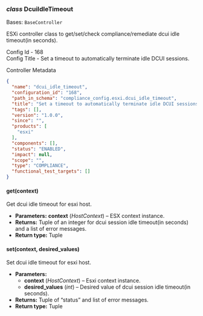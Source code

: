 ### *class* DcuiIdleTimeout

Bases: `BaseController`

ESXi controller class to get/set/check compliance/remediate dcui idle timeout(in seconds).

Config Id - 168
<br/>
Config Title - Set a timeout to automatically terminate idle DCUI sessions.
<br/>

Controller Metadata
```json
{
  "name": "dcui_idle_timeout",
  "configuration_id": "168",
  "path_in_schema": "compliance_config.esxi.dcui_idle_timeout",
  "title": "Set a timeout to automatically terminate idle DCUI sessions",
  "tags": [],
  "version": "1.0.0",
  "since": "",
  "products": [
    "esxi"
  ],
  "components": [],
  "status": "ENABLED",
  "impact": null,
  "scope": "",
  "type": "COMPLIANCE",
  "functional_test_targets": []
}
```

#### get(context)

Get dcui idle timeout for esxi host.

* **Parameters:**
  **context** (*HostContext*) – ESX context instance.
* **Returns:**
  Tuple of an integer for dcui session idle timeout(in seconds) and a list of error messages.
* **Return type:**
  Tuple

#### set(context, desired_values)

Set dcui idle timeout for esxi host.

* **Parameters:**
  * **context** (*HostContext*) – Esxi context instance.
  * **desired_values** (*int*) – Desired value of dcui session idle timeout(in seconds).
* **Returns:**
  Tuple of “status” and list of error messages.
* **Return type:**
  Tuple
